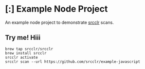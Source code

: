# [:] Example Node Project

An example node project to demonstrate [srcclr](https://www.srcclr.com) scans.

## Try me! Hiii

```
brew tap srcclr/srcclr
brew install srcclr
srcclr activate
srcclr scan --url https://github.com/srcclr/example-javascript
```
